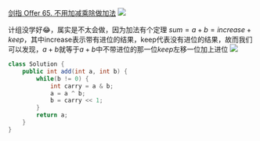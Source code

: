 [剑指 Offer 65. 不用加减乘除做加法](https://leetcode-cn.com/problems/bu-yong-jia-jian-cheng-chu-zuo-jia-fa-lcof/)
![](https://img2022.cnblogs.com/blog/2272548/202202/2272548-20220205005900244-862634150.png)

计组没学好😂，属实是不太会做，因为加法有个定理
$sum = a + b = increase + keep$，其中increase表示带有进位的结果，keep代表没有进位的结果，故而我们可以发现，$a + b$就等于$a + b$中不带进位的那一位$keep$左移一位加上进位
![](https://img2022.cnblogs.com/blog/2272548/202202/2272548-20220205010257909-1521285398.png)

```java
class Solution {
    public int add(int a, int b) {
        while(b != 0) {
            int carry = a & b;
            a = a ^ b;
            b = carry << 1;
        }
        return a;
    }
}
```